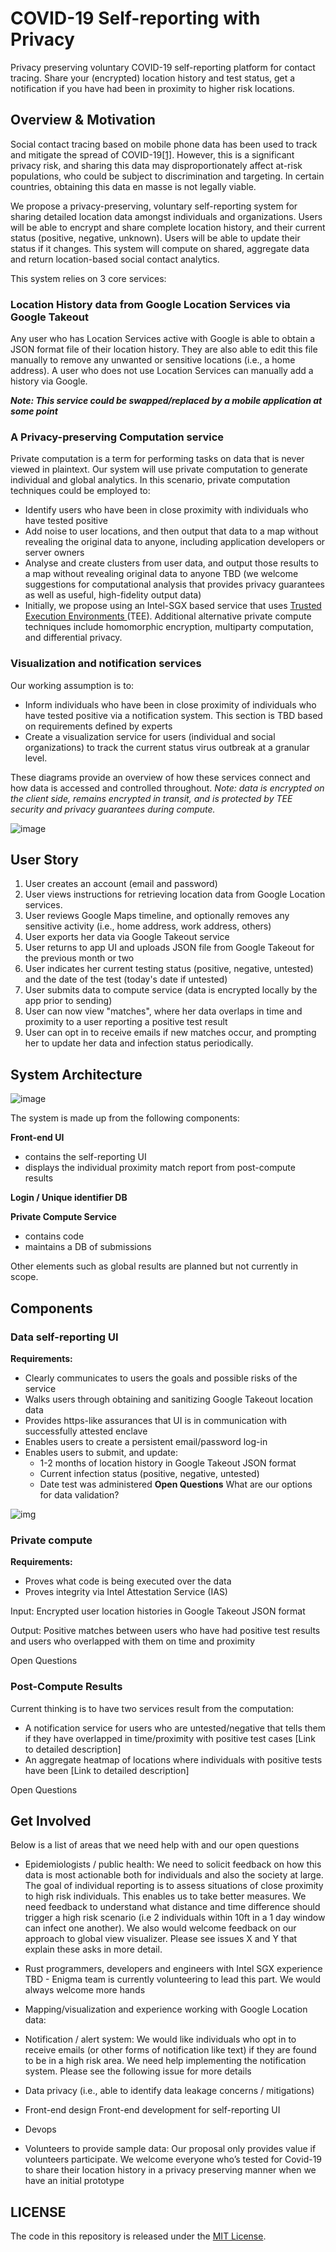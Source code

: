 # COVID-19 Self-reporting with Privacy
Privacy preserving voluntary COVID-19 self-reporting platform for contact tracing. Share your (encrypted) location history and test status, get a notification if you have had been in proximity to higher risk locations. 


## Overview & Motivation
Social contact tracing based on mobile phone data has been used to track and mitigate the spread of COVID-19[[1]](https://www.nature.com/articles/d41586-020-00740-y). However, this is a significant privacy risk, and sharing this data may disproportionately affect at-risk populations, who could be subject to discrimination and targeting. In certain countries, obtaining this data en masse is not legally viable. 

We propose a privacy-preserving, voluntary self-reporting system for sharing detailed location data amongst individuals and organizations. Users will be able to encrypt and share complete location history, and their current status (positive, negative, unknown). Users will be able to update their status if it changes. This system will compute on shared, aggregate data and return location-based social contact analytics. 

This system relies on 3 core services:

### Location History data from Google Location Services via Google Takeout

Any user who has Location Services active with Google is able to obtain a JSON format file of their location history. They are also able to edit this file manually to remove any unwanted or sensitive locations (i.e., a home address). A user who does not use Location Services can manually add a history via Google. 

***Note: This service could be swapped/replaced by a mobile application at some point***

### A Privacy-preserving Computation service

Private computation is a term for performing tasks on data that is never viewed in plaintext. Our system will use private computation to generate individual and global analytics. In this scenario, private computation techniques could be employed to:
- Identify users who have been in close proximity with individuals who have tested positive
- Add noise to user locations, and then output that data to a map without revealing the original data to anyone, including application developers or server owners
- Analyse and create clusters from user data, and output those results to a map without revealing original data to anyone
TBD (we welcome suggestions for computational analysis that provides privacy guarantees as well as useful, high-fidelity output data)
- Initially, we propose using an Intel-SGX based service that uses [Trusted Execution Environments ](https://software.intel.com/en-us/sgx/details) (TEE). Additional alternative private compute techniques include homomorphic encryption, multiparty computation, and differential privacy.

### Visualization and notification services

Our working assumption is to:
- Inform individuals who have been in close proximity of individuals who have tested positive via a notification system. This section is TBD based on requirements defined by experts
- Create a visualization service for users (individual and social organizations) to track the current status virus outbreak at a granular level. 

These diagrams provide an overview of how these services connect and how data is accessed and controlled throughout. *Note: data is encrypted on the client side, remains encrypted in transit, and is protected by TEE security and privacy guarantees during compute.*

![image](docs/diagrams/Data-control.png)


## User Story

1. User creates an account (email and password)
2. User views instructions for retrieving location data from Google Location services. 
3. User reviews Google Maps timeline, and optionally removes any sensitive activity (i.e., home address, work address, others)
4. User exports her data via Google Takeout service
5. User returns to app UI and uploads JSON file from Google Takeout for the previous month or two
6. User indicates her current testing status (positive, negative, untested) and the date of the test (today's date if untested)
7. User submits data to compute service (data is encrypted locally by the app prior to sending)
8. User can now view "matches", where her data overlaps in time and proximity to a user reporting a positive test result
9. User can opt in to receive emails if new matches occur, and prompting her to update her data and infection status periodically. 


## System Architecture

![image](docs/diagrams/overview.png)

The system is made up from the following components:

**Front-end UI**

- contains the self-reporting UI
- displays the individual proximity match report from post-compute results

**Login / Unique identifier DB**

**Private Compute Service**

- contains code
- maintains a DB of submissions


Other elements such as global results are planned but not currently in scope. 

## Components

### Data self-reporting UI
**Requirements:**
- Clearly communicates to users the goals and possible risks of the service
- Walks users through obtaining and sanitizing Google Takeout location data
- Provides https-like assurances that UI is in communication with successfully attested enclave
- Enables users to create a persistent email/password log-in
- Enables users to submit, and update:
    - 1-2 months of location history in Google Takeout JSON format
    - Current infection status (positive, negative, untested)
    - Date test was administered
**Open Questions**
What are our options for data validation?

![img](docs/diagrams/adding-data.png)

### Private compute
**Requirements:**
- Proves what code is being executed over the data
- Proves integrity via Intel Attestation Service (IAS)

Input:
Encrypted user location histories in Google Takeout JSON format

Output:
Positive matches between users who have had positive test results and users who overlapped with them on time and proximity 

Open Questions

### Post-Compute Results
Current thinking is to have two services result from the computation:
- A notification service for users who are untested/negative that tells them if they have overlapped in time/proximity with positive test cases [Link to detailed description]
- An aggregate heatmap of locations where individuals with positive tests have been [Link to detailed description]

Open Questions

## Get Involved
Below is a list of areas that we need help with and our open questions
- Epidemiologists / public health: 
We need to solicit feedback on how this data is most actionable both for individuals and also the society at large. The goal of individual reporting is to assess situations of close proximity to high risk individuals. This enables us to take better measures. We need feedback to understand what distance and time difference should trigger a high risk scenario (i.e 2 individuals within 10ft in a 1 day window can infect one another). We also would welcome feedback on our approach to global view visualizer. Please see issues X and Y that explain these asks in more detail.

- Rust programmers, developers and engineers with Intel SGX experience
TBD - Enigma team is currently volunteering to lead this part. We would always welcome more hands

- Mapping/visualization and experience working with Google Location data:  

- Notification / alert system:
We would like individuals who opt in to receive emails (or other forms of notification like text) if they are found to be in a high risk area. We need help implementing the notification system. Please see the following issue for more details

- Data privacy (i.e., able to identify data leakage concerns / mitigations)

- Front-end design
Front-end development for self-reporting UI 

- Devops

- Volunteers to provide sample data:
Our proposal only provides value if volunteers participate. We welcome everyone who’s tested for Covid-19 to share their location history in a privacy preserving manner when we have an initial prototype

## LICENSE

The code in this repository is released under the [MIT License](LICENSE).
